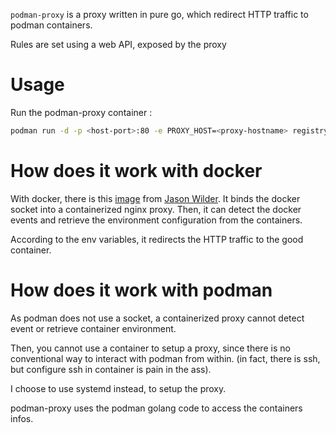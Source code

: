 `podman-proxy` is a proxy written in pure go, which redirect HTTP traffic to podman containers.

Rules are set using a web API, exposed by the proxy 

# Usage

Run the podman-proxy container :
```bash
podman run -d -p <host-port>:80 -e PROXY_HOST=<proxy-hostname> registry.gitlab.com/dadard29/podman-proxy:latest
```

# How does it work with docker

With docker, there is this [image](https://github.com/jwilder/nginx-proxy) from [Jason Wilder](https://github.com/jwilder).
It binds the docker socket into a containerized nginx proxy.
Then, it can detect the docker events and retrieve the environment configuration from the containers.

According to the env variables, it redirects the HTTP traffic to the good container.

# How does it work with podman

As podman does not use a socket, a containerized proxy cannot detect event or retrieve container environment.

Then, you cannot use a container to setup a proxy, since there is no conventional way to interact with podman from within.
(in fact, there is ssh, but configure ssh in container is pain in the ass).

I choose to use systemd instead, to setup the proxy.

podman-proxy uses the podman golang code to access the containers infos.






